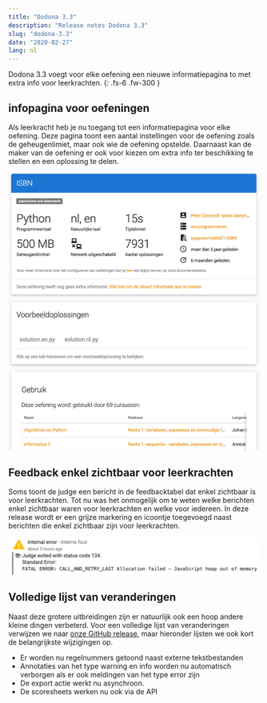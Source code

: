 ```yaml
---
title: "Dodona 3.3"
description: "Release notes Dodona 3.3"
slug: "dodona-3.3"
date: "2020-02-27"
lang: nl
---
```


Dodona 3.3 voegt voor elke oefening een nieuwe informatiepagina to met extra info voor leerkrachten. 
{: .fs-6 .fw-300 }

## infopagina voor oefeningen

Als leerkracht heb je nu toegang tot een informatiepagina voor elke oefening. Deze pagina toont een aantal instellingen voor de oefening zoals de geheugenlimiet, maar ook wie de oefening opstelde. Daarnaast kan de maker van de oefening er ook voor kiezen om extra info ter beschikking te stellen en een oplossing te delen.

![Infopagina van een oefening](/assets/img/news/dodona-3.3/info-page.jpeg)


## Feedback enkel zichtbaar voor leerkrachten

Soms toont de judge een bericht in de feedbacktabel dat enkel zichtbaar is voor leerkrachten. Tot nu was het onmogelijk om te weten welke berichten enkel zichtbaar waren voor leerkrachten en welke voor iedereen. In deze release wordt er een grijze markering en icoontje toegevoegd naast berichten die enkel zichtbaar zijn voor leerkrachten.

![teacher only message](/assets/img/news/dodona-3.3/teacher-message.png)

## Volledige lijst van veranderingen

Naast deze grotere uitbreidingen zijn er natuurlijk ook een hoop andere kleine dingen verbeterd. Voor een volledige lijst van veranderingen verwijzen we naar [onze GitHub release](https://github.com/dodona-edu/dodona/releases/tag/3.3), maar hieronder lijsten we ook kort de belangrijkste wijzigingen op.

 * Er worden nu regelnummers getoond naast externe tekstbestanden
* Annotaties van het type warning en info worden nu automatisch verborgen als er ook meldingen van het type error zijn
* De export actie werkt nu asynchroon.
* De scoresheets werken nu ook via de API
